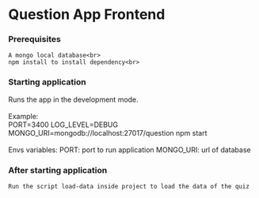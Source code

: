 # Question App Frontend

### Prerequisites 
    A mongo local database<br>
    npm install to install dependency<br>

### Starting application

Runs the app in the development mode.<br>
<br>
Example:<br>
    PORT=3400 LOG_LEVEL=DEBUG MONGO_URI=mongodb://localhost:27017/question npm start<br>
<br>
Envs variables:
    PORT: port to run application
    MONGO_URI: url of database

### After starting application
    Run the script load-data inside project to load the data of the quiz
